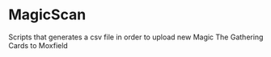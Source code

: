 # MagicScan
Scripts that generates a csv file in order to upload new Magic The Gathering Cards to Moxfield
